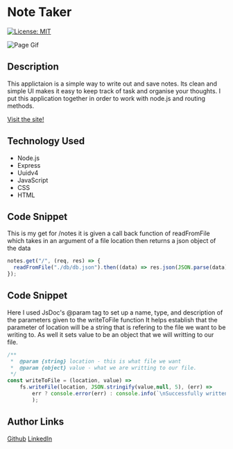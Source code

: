 # Note Taker

[![License: MIT](https://img.shields.io/badge/License-MIT-yellow.svg)](https://opensource.org/licenses/MIT)

![Page Gif](./public/assets/image/gif/Untitled_%20Oct%2028%2C%202022%208_32%20PM.gif)

## Description
This applictaion is a simple way to write out and save notes. 
Its clean and simple UI makes it easy to keep track of task and organise your thoughts.
I put this application together in order to work with node.js and routing methods.

[Visit the site!](https://secure-mountain-19804.herokuapp.com/)

## Technology Used
* Node.js
* Express
* Uuidv4
* JavaScript
* CSS
* HTML

## Code Snippet

This is my get for /notes it is given a call back function of readFromFile which takes in an argument of a file location then returns a json object of the data
```JavaScript 
notes.get("/", (req, res) => {
  readFromFile("./db/db.json").then((data) => res.json(JSON.parse(data)));
});
```

## Code Snippet

Here I used JsDoc's @param tag to set up a name, type, and description of the parameters given to the writeToFile function
It helps establish that the parameter of location will be a string that is refering to the file we want to be writing to.
As well it sets value to be an object that we will writting to our file.

``` JavaScript
/**
 *  @param {string} location - this is what file we want
 *  @param {object} value - what we are writting to our file.
 */
const writeToFile = (location, value) =>
    fs.writeFile(location, JSON.stringify(value,null, 5), (err) => 
        err ? console.error(err) : console.info(`\nSuccessfully written to ${location} !`)
        );
```

## Author Links

[Github](https://github.com/mattjgatsby)
[LinkedIn](https://www.linkedin.com/in/matthew-gatsby-1a1521250/)